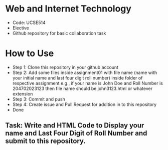 # Web and Internet Technology
- Code: UCSE514
- Elective
- Github repository for basic collaboration task

# How to Use
- Step 1: Clone this repository in your github account
- Step 2: Add some files inside assignment01 with file name (name with your initial name and last four digit roll number) inside folder of respective assignment e.g., if your name is John Doe and Roll Number is 204702023123 then file name should be john3123.html or whatever extension
- Step 3: Commit and push
- Step 4: Create issue and Pull Request for addition in to this repository
- Done
## Task: Write and HTML Code to Display your name and Last Four Digit of Roll Number and submit to this repository.